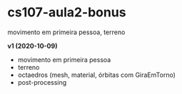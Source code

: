 # cs107-aula2-bonus
movimento em primeira pessoa, terreno

**v1 (2020-10-09)**
- movimento em primeira pessoa
- terreno
- octaedros (mesh, material, órbitas com GiraEmTorno)
- post-processing
